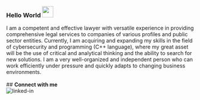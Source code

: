 ### Hello World <img src="https://raw.githubusercontent.com/MartinHeinz/MartinHeinz/master/wave.gif" width="30px">

I am a competent and effective lawyer with versatile experience in providing comprehensive legal services to companies of various profiles and public sector entities. Currently, I am acquiring and expanding my skills in the field of cybersecurity and programming (C++ language), where my great asset will be the use of critical and analytical thinking and the ability to search for new solutions. I am a very well-organized and independent person who can work efficiently under pressure and quickly adapts to changing business environments.<br>
<br>## **Connect with me**<br>
[<img align="left" alt="linked-in" src="https://img.shields.io/badge/linkedin-%230077B5.svg?&style=for-the-badge&logo=linkedin&logoColor=white" />](https://www.linkedin.com/in/konrad-czarnomski/)
